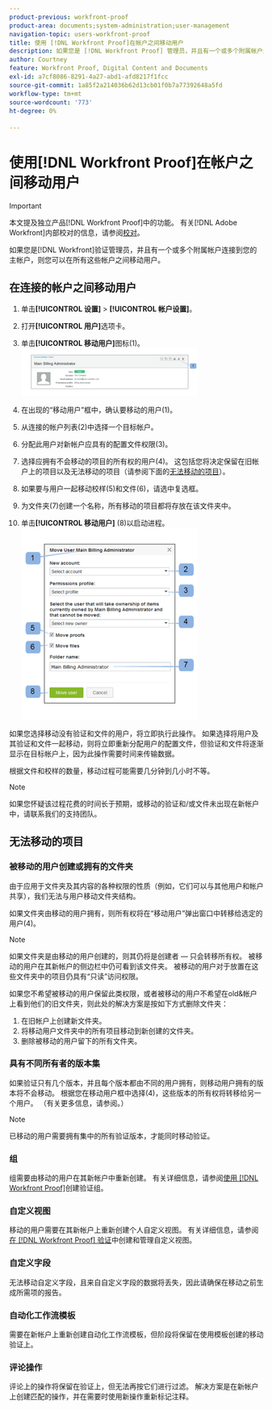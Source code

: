 ```yaml
---
product-previous: workfront-proof
product-area: documents;system-administration;user-management
navigation-topic: users-workfront-proof
title: 使用 [!DNL Workfront Proof]在帐户之间移动用户
description: 如果您是 [!DNL Workfront Proof] 管理员，并且有一个或多个附属帐户连接到您的主帐户，则可以在所有这些帐户之间移动用户。
author: Courtney
feature: Workfront Proof, Digital Content and Documents
exl-id: a7cf8086-8291-4a27-abd1-afd8217f1fcc
source-git-commit: 1a85f2a214036b62d13cb01f0b7a77392648a5fd
workflow-type: tm+mt
source-wordcount: '773'
ht-degree: 0%

---
```


# 使用[!DNL Workfront Proof]在帐户之间移动用户

>[!IMPORTANT]
>
>本文提及独立产品[!DNL Workfront Proof]中的功能。 有关[!DNL Adobe Workfront]内部校对的信息，请参阅[校对](../../../review-and-approve-work/proofing/proofing.md)。

如果您是[!DNL Workfront]验证管理员，并且有一个或多个附属帐户连接到您的主帐户，则您可以在所有这些帐户之间移动用户。

## 在连接的帐户之间移动用户

1. 单击&#x200B;**[!UICONTROL 设置]** > **[!UICONTROL 帐户设置]**。

1. 打开&#x200B;**[!UICONTROL 用户]**&#x200B;选项卡。
1. 单击&#x200B;**[!UICONTROL 移动用户]**&#x200B;图标(1)。 ![Move_user2.png](assets/move-user2-350x95.png)

1. 在出现的“移动用户”框中，确认要移动的用户(1)。
1. 从连接的帐户列表(2)中选择一个目标帐户。
1. 分配此用户对新帐户应具有的配置文件权限(3)。
1. 选择应拥有不会移动的项目的所有权的用户(4)。
这包括您将决定保留在旧帐户上的项目以及无法移动的项目（请参阅下面的[无法移动的项目](https://support.workfront.com/knowledge/articles/115004087708/en-us?brand_id=662728&amp;return_to=%2Fhc%2Fen-us%2Farticles%2F115004087708#Items-that-can&#39;t-be-moved)）。

1. 如果要与用户一起移动校样(5)和文件(6)，请选中复选框。
1. 为文件夹(7)创建一个名称，所有移动的项目都将存放在该文件夹中。
1. 单击&#x200B;**[!UICONTROL 移动用户]** (8)以启动进程。
   ![Moving_users_popup.png](assets/moving-users-pop-up-350x380.png)

如果您选择移动没有验证和文件的用户，将立即执行此操作。 如果选择将用户及其验证和文件一起移动，则将立即重新分配用户的配置文件，但验证和文件将逐渐显示在目标帐户上，因为此操作需要时间来传输数据。

根据文件和校样的数量，移动过程可能需要几分钟到几小时不等。

>[!NOTE]
>
>如果您怀疑该过程花费的时间长于预期，或移动的验证和/或文件未出现在新帐户中，请联系我们的支持团队。

## 无法移动的项目

### 被移动的用户创建或拥有的文件夹

由于应用于文件夹及其内容的各种权限的性质（例如，它们可以与其他用户和帐户共享），我们无法与用户移动文件夹结构。

如果文件夹由移动的用户拥有，则所有权将在“移动用户”弹出窗口中转移给选定的用户(4)。

>[!NOTE]
>
>如果文件夹是由移动的用户创建的，则其仍将是创建者 — 只会转移所有权。 被移动的用户在其新帐户的侧边栏中仍可看到该文件夹。 被移动的用户对于放置在这些文件夹中的项目仍具有“只读”访问权限。

如果您不希望被移动的用户保留此类权限，或者被移动的用户不希望在old&amp;帐户上看到他们的旧文件夹，则此处的解决方案是按如下方式删除文件夹：

1. 在旧帐户上创建新文件夹。
1. 将移动用户文件夹中的所有项目移动到新创建的文件夹。
1. 删除被移动的用户留下的所有文件夹。

### 具有不同所有者的版本集

如果验证只有几个版本，并且每个版本都由不同的用户拥有，则移动用户拥有的版本将不会移动。 根据您在移动用户框中选择(4)，这些版本的所有权将转移给另一个用户。 （有关更多信息，请参阅。）

>[!NOTE]
>
>已移动的用户需要拥有集中的所有验证版本，才能同时移动验证。

### 组

组需要由移动的用户在其新帐户中重新创建。 有关详细信息，请参阅[使用 [!DNL Workfront Proof]](../../../workfront-proof/wp-mnguserscontacts/groups/create-proofing-groups.md)创建验证组。

### 自定义视图

移动的用户需要在其新帐户上重新创建个人自定义视图。 有关详细信息，请参阅[在 [!DNL Workfront Proof] 验证](../../../workfront-proof/wp-work-proofsfiles/manage-your-work/create-and-manage-custom-views.md)中创建和管理自定义视图。

### 自定义字段

无法移动自定义字段，且来自自定义字段的数据将丢失，因此请确保在移动之前生成所需项的报告。

### 自动化工作流模板

需要在新帐户上重新创建自动化工作流模板，但阶段将保留在使用模板创建的移动验证上。

### 评论操作

评论上的操作将保留在验证上，但无法再按它们进行过滤。 解决方案是在新帐户上创建匹配的操作，并在需要时使用新操作重新标记注释。
